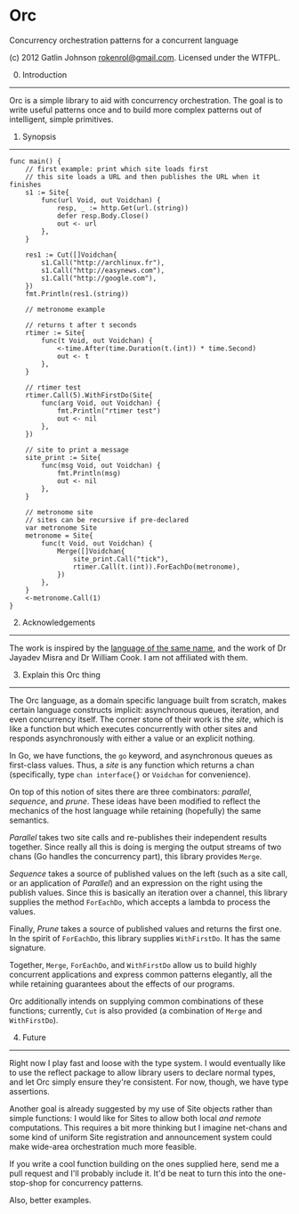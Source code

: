 Orc
===

Concurrency orchestration patterns for a concurrent language

(c) 2012 Gatlin Johnson <rokenrol@gmail.com>. Licensed under the WTFPL.

0. Introduction
---

Orc is a simple library to aid with concurrency orchestration. The goal is to
write useful patterns once and to build more complex patterns out of
intelligent, simple primitives.

1. Synopsis
---

    func main() {
        // first example: print which site loads first
        // this site loads a URL and then publishes the URL when it finishes
        s1 := Site{
            func(url Void, out Voidchan) {
                resp, _ := http.Get(url.(string))
                defer resp.Body.Close()
                out <- url
            },
        }

        res1 := Cut([]Voidchan{
            s1.Call("http://archlinux.fr"),
            s1.Call("http://easynews.com"),
            s1.Call("http://google.com"),
        })
        fmt.Println(res1.(string))

        // metronome example

        // returns t after t seconds
        rtimer := Site{
            func(t Void, out Voidchan) {
                <-time.After(time.Duration(t.(int)) * time.Second)
                out <- t
            },
        }

        // rtimer test
        rtimer.Call(5).WithFirstDo(Site{
            func(arg Void, out Voidchan) {
                fmt.Println("rtimer test")
                out <- nil
            },
        })

        // site to print a message
        site_print := Site{
            func(msg Void, out Voidchan) {
                fmt.Println(msg)
                out <- nil
            },
        }

        // metronome site
        // sites can be recursive if pre-declared
        var metronome Site
        metronome = Site{
            func(t Void, out Voidchan) {
                Merge([]Voidchan{
                    site_print.Call("tick"),
                    rtimer.Call(t.(int)).ForEachDo(metronome),
                })
            },
        }
        <-metronome.Call(1)
    }

2. Acknowledgements
---

The work is inspired by the [language of the same name][1], and the work of Dr
Jayadev Misra and Dr William Cook. I am not affiliated with them.

3. Explain this Orc thing
---

The Orc language, as a domain specific language built from scratch, makes
certain language constructs implicit: asynchronous queues, iteration, and even
concurrency itself. The corner stone of their work is the *site*, which is like
a function but which executes concurrently with other sites and responds
asynchronously with either a value or an explicit nothing.

In Go, we have functions, the `go` keyword, and asynchronous queues as
first-class values. Thus, a *site* is any function which returns a chan
(specifically, type `chan interface{}` or `Voidchan` for convenience).

On top of this notion of sites there are three combinators: *parallel*,
*sequence*, and *prune*. These ideas have been modified to reflect the
mechanics of the host language while retaining (hopefully) the same semantics.

*Parallel* takes two site calls and re-publishes their independent results
together. Since really all this is doing is merging the output streams of two
chans (Go handles the concurrency part), this library provides `Merge`.

*Sequence* takes a source of published values on the left (such as a site call,
or an application of *Parallel*) and an expression on the right using the
publish values. Since this is basically an iteration over a channel, this
library supplies the method `ForEachDo`, which accepts a lambda to process the
values.

Finally, *Prune* takes a source of published values and returns the first one.
In the spirit of `ForEachDo`, this library supplies `WithFirstDo`. It has the
same signature.

Together, `Merge`, `ForEachDo`, and `WithFirstDo` allow us to build highly
concurrent applications and express common patterns elegantly, all the while
retaining guarantees about the effects of our programs.

Orc additionally intends on supplying common combinations of these functions;
currently, `Cut` is also provided (a combination of `Merge` and `WithFirstDo`).

4. Future
---

Right now I play fast and loose with the type system. I would eventually like
to use the reflect package to allow library users to declare normal types, and
let Orc simply ensure they're consistent. For now, though, we have type
assertions.

Another goal is already suggested by my use of Site objects rather than simple
functions: I would like for Sites to allow both local *and remote*
computations. This requires a bit more thinking but I imagine net-chans and
some kind of uniform Site registration and announcement system could make
wide-area orchestration much more feasible.

If you write a cool function building on the ones supplied here, send me a pull
request and I'll probably include it. It'd be neat to turn this into the
one-stop-shop for concurrency patterns.

Also, better examples.

[1]: http://orc.csres.utexas.edu

